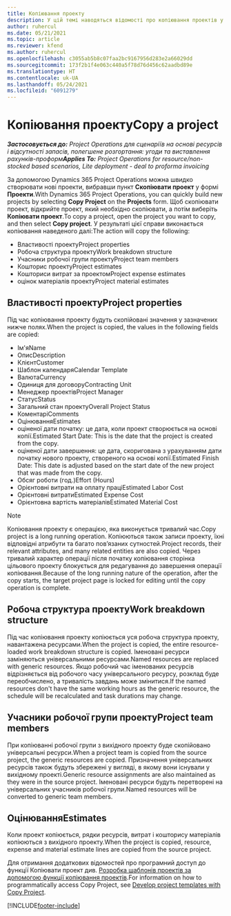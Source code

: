 ```yaml
---
title: Копіювання проекту
description: У цій темі наводяться відомості про копіювання проектів у Dynamics 365 Project Operations.
author: ruhercul
ms.date: 05/21/2021
ms.topic: article
ms.reviewer: kfend
ms.author: ruhercul
ms.openlocfilehash: c3055ab5b8c07faa2bc9167956d283e2a66029dd
ms.sourcegitcommit: 173f2b1f4e063c440a5f78d76d456c62aadbd89e
ms.translationtype: HT
ms.contentlocale: uk-UA
ms.lasthandoff: 05/24/2021
ms.locfileid: "6091279"
---
```

# <a name="copy-a-project"></a><span data-ttu-id="67479-103">Копіювання проекту</span><span class="sxs-lookup"><span data-stu-id="67479-103">Copy a project</span></span>

<span data-ttu-id="67479-104">_**Застосовується до:** Project Operations для сценаріїв на основі ресурсів і відсутності запасів, полегшене розгортання: угоди та виставлення рахунків-проформ_</span><span class="sxs-lookup"><span data-stu-id="67479-104">_**Applies To:** Project Operations for resource/non-stocked based scenarios, Lite deployment - deal to proforma invoicing_</span></span>

<span data-ttu-id="67479-105">За допомогою Dynamics 365 Project Operations можна швидко створювати нові проекти, вибравши пункт **Скопіювати проект** у формі **Проекти**.</span><span class="sxs-lookup"><span data-stu-id="67479-105">With Dynamics 365 Project Operations, you can quickly build new projects by selecting **Copy Project** on the **Projects** form.</span></span> <span data-ttu-id="67479-106">Щоб скопіювати проект, відкрийте проект, який необхідно скопіювати, а потім виберіть **Копіювати проект**.</span><span class="sxs-lookup"><span data-stu-id="67479-106">To copy a project, open the project you want to copy, and then select **Copy project**.</span></span> <span data-ttu-id="67479-107">У результаті цієї справи виконається копіювання наведеного далі:</span><span class="sxs-lookup"><span data-stu-id="67479-107">The action will copy the following:</span></span>

- <span data-ttu-id="67479-108">Властивості проекту</span><span class="sxs-lookup"><span data-stu-id="67479-108">Project properties</span></span> 
- <span data-ttu-id="67479-109">Робоча структура проекту</span><span class="sxs-lookup"><span data-stu-id="67479-109">Work breakdown structure</span></span>
- <span data-ttu-id="67479-110">Учасники робочої групи проекту</span><span class="sxs-lookup"><span data-stu-id="67479-110">Project team members</span></span>
- <span data-ttu-id="67479-111">Кошторис проекту</span><span class="sxs-lookup"><span data-stu-id="67479-111">Project estimates</span></span>
- <span data-ttu-id="67479-112">Кошториси витрат за проектом</span><span class="sxs-lookup"><span data-stu-id="67479-112">Project expense estimates</span></span>
- <span data-ttu-id="67479-113">оцінок матеріалів проекту</span><span class="sxs-lookup"><span data-stu-id="67479-113">Project material estimates</span></span>

## <a name="project-properties"></a><span data-ttu-id="67479-114">Властивості проекту</span><span class="sxs-lookup"><span data-stu-id="67479-114">Project properties</span></span>

<span data-ttu-id="67479-115">Під час копіювання проекту будуть скопійовані значення у зазначених нижче полях.</span><span class="sxs-lookup"><span data-stu-id="67479-115">When the project is copied, the values in the following fields are copied:</span></span>

- <span data-ttu-id="67479-116">Ім'я</span><span class="sxs-lookup"><span data-stu-id="67479-116">Name</span></span>
- <span data-ttu-id="67479-117">Опис</span><span class="sxs-lookup"><span data-stu-id="67479-117">Description</span></span>
- <span data-ttu-id="67479-118">Клієнт</span><span class="sxs-lookup"><span data-stu-id="67479-118">Customer</span></span>
- <span data-ttu-id="67479-119">Шаблон календаря</span><span class="sxs-lookup"><span data-stu-id="67479-119">Calendar Template</span></span>
- <span data-ttu-id="67479-120">Валюта</span><span class="sxs-lookup"><span data-stu-id="67479-120">Currency</span></span>
- <span data-ttu-id="67479-121">Одиниця для договору</span><span class="sxs-lookup"><span data-stu-id="67479-121">Contracting Unit</span></span>
- <span data-ttu-id="67479-122">Менеджер проектів</span><span class="sxs-lookup"><span data-stu-id="67479-122">Project Manager</span></span>
- <span data-ttu-id="67479-123">Статус</span><span class="sxs-lookup"><span data-stu-id="67479-123">Status</span></span>
- <span data-ttu-id="67479-124">Загальний стан проекту</span><span class="sxs-lookup"><span data-stu-id="67479-124">Overall Project Status</span></span>
- <span data-ttu-id="67479-125">Коментарі</span><span class="sxs-lookup"><span data-stu-id="67479-125">Comments</span></span>
- <span data-ttu-id="67479-126">Оцінювання</span><span class="sxs-lookup"><span data-stu-id="67479-126">Estimates</span></span>
- <span data-ttu-id="67479-127">оціненої дати початку: це дата, коли проект створюється на основі копії.</span><span class="sxs-lookup"><span data-stu-id="67479-127">Estimated Start Date: This is the date that the project is created from the copy.</span></span>
- <span data-ttu-id="67479-128">оціненої дати завершення: це дата, скоригована з урахуванням дати початку нового проекту, створеного на основі копії.</span><span class="sxs-lookup"><span data-stu-id="67479-128">Estimated Finish Date: This date is adjusted based on the start date of the new project that was made from the copy.</span></span>
- <span data-ttu-id="67479-129">Обсяг роботи (год.)</span><span class="sxs-lookup"><span data-stu-id="67479-129">Effort (Hours)</span></span>
- <span data-ttu-id="67479-130">Орієнтовні витрати на оплату праці</span><span class="sxs-lookup"><span data-stu-id="67479-130">Estimated Labor Cost</span></span>
- <span data-ttu-id="67479-131">Орієнтовні витрати</span><span class="sxs-lookup"><span data-stu-id="67479-131">Estimated Expense Cost</span></span>
- <span data-ttu-id="67479-132">Орієнтовна вартість матеріалів</span><span class="sxs-lookup"><span data-stu-id="67479-132">Estimated Material Cost</span></span>

> [!NOTE]
> <span data-ttu-id="67479-133">Копіювання проекту є операцією, яка виконується тривалий час.</span><span class="sxs-lookup"><span data-stu-id="67479-133">Copy project is a long running operation.</span></span> <span data-ttu-id="67479-134">Копіюються також записи проекту, їхні відповідні атрибути та багато пов’язаних сутностей.</span><span class="sxs-lookup"><span data-stu-id="67479-134">Project records, their relevant attributes, and many related entities are also copied.</span></span> <span data-ttu-id="67479-135">Через тривалий характер операції після початку копіювання сторінка цільового проекту блокується для редагування до завершення операції копіювання.</span><span class="sxs-lookup"><span data-stu-id="67479-135">Because of the long running nature of the operation, after the copy starts, the target project page is locked for editing until the copy operation is complete.</span></span>

## <a name="work-breakdown-structure"></a><span data-ttu-id="67479-136">Робоча структура проекту</span><span class="sxs-lookup"><span data-stu-id="67479-136">Work breakdown structure</span></span>

<span data-ttu-id="67479-137">Під час копіювання проекту копіюється уся робоча структура проекту, навантажена ресурсами.</span><span class="sxs-lookup"><span data-stu-id="67479-137">When the project is copied, the entire resource-loaded work breakdown structure is copied.</span></span> <span data-ttu-id="67479-138">Іменовані ресурси заміняються універсальними ресурсами.</span><span class="sxs-lookup"><span data-stu-id="67479-138">Named resources are replaced with generic resources.</span></span> <span data-ttu-id="67479-139">Якщо робочий час іменованих ресурсів відрізняється від робочого часу універсального ресурсу, розклад буде переобчислено, а тривалість завдань може змінитися.</span><span class="sxs-lookup"><span data-stu-id="67479-139">If the named resources don't have the same working hours as the generic resource, the schedule will be recalculated and task durations may change.</span></span>

## <a name="project-team-members"></a><span data-ttu-id="67479-140">Учасники робочої групи проекту</span><span class="sxs-lookup"><span data-stu-id="67479-140">Project team members</span></span>

<span data-ttu-id="67479-141">При копіюванні робочої групи з вихідного проекту буде скопійовано універсальні ресурси.</span><span class="sxs-lookup"><span data-stu-id="67479-141">When a project team is copied from the source project, the generic resources are copied.</span></span> <span data-ttu-id="67479-142">Призначення універсальних ресурсів також будуть збережені у вигляді, в якому вони існували у вихідному проекті.</span><span class="sxs-lookup"><span data-stu-id="67479-142">Generic resource assignments are also maintained as they were in the source project.</span></span> <span data-ttu-id="67479-143">Іменовані ресурси будуть перетворені на універсальних учасників робочої групи.</span><span class="sxs-lookup"><span data-stu-id="67479-143">Named resources will be converted to generic team members.</span></span>

## <a name="estimates"></a><span data-ttu-id="67479-144">Оцінювання</span><span class="sxs-lookup"><span data-stu-id="67479-144">Estimates</span></span>

<span data-ttu-id="67479-145">Коли проект копіюється, рядки ресурсів, витрат і кошторису матеріалів копіюються з вихідного проекту.</span><span class="sxs-lookup"><span data-stu-id="67479-145">When the project is copied, resource, expense and material estimate lines are copied from the source project.</span></span> 

<span data-ttu-id="67479-146">Для отримання додаткових відомостей про програмний доступ до функції Копіювати проект див. [Розробка шаблонів проектів за допомогою функції копіювання проектів](dev-copy-project.md).</span><span class="sxs-lookup"><span data-stu-id="67479-146">For information on how to programmatically access Copy Project, see [Develop project templates with Copy Project](dev-copy-project.md).</span></span>


[!INCLUDE[footer-include](../includes/footer-banner.md)]
